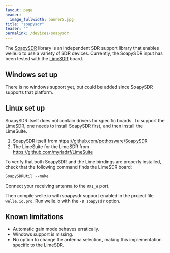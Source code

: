```yaml
---
layout: page
header:
  image_fullwidth: banner5.jpg
title: "soapysdr"
teaser: ""
permalink: /devices/soapysdr
---
```


The [SoapySDR](https://github.com/pothosware/SoapySDR/wiki) library is an
independent SDR support library that enables welle.io to use a variety of SDR
devices. Currently, the SoapySDR input has been tested with the [LimeSDR](https://www.crowdsupply.com/lime-micro/limesdr) board.

## Windows set up

There is no windows support yet, but could be added since SoapySDR supports that platform.


## Linux set up

SoapySDR itself does not contain drivers for specific boards.
To support the LimeSDR, one needs to install SoapySDR first, and then install the LimeSuite.

1. SoapySDR itself from https://github.com/pothosware/SoapySDR
1. The LimeSuite for the LimeSDR from https://github.com/myriadrf/LimeSuite

To verify that both SoapySDR and the Lime bindings are properly installed, check that the following command finds the LimeSDR board:

`SoapySDRUtil --make`

Connect your receiving antenna to the `RX1_W` port.

Then compile welle.io with soapysdr support enabled in the project file `welle.io.pro`. Run welle.io with the `-D soapysdr` option.

## Known limitations

   * Automatic gain mode behaves erratically.
   * Windows support is missing.
   * No option to change the antenna selection, making this implementation specific to the LimeSDR.
